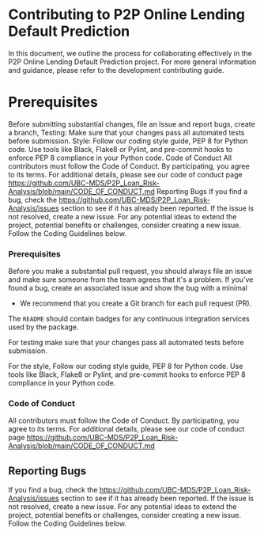 # Contributing to P2P Online Lending Default Prediction

In this document, we outline the process for collaborating effectively in the P2P Online Lending Default Prediction project. For more general information and guidance, please refer to the development contributing guide.


# Prerequisites
Before submitting substantial changes, file an Issue and report bugs, create a branch,
Testing: Make sure that your changes pass all automated tests before submission.
Style: Follow our coding style guide, PEP 8 for Python code. Use tools like Black, Flake8 or Pylint, and pre-commit hooks to enforce PEP 8 compliance in your Python code.
Code of Conduct
All contributors must follow the Code of Conduct. By participating, you agree to its terms.
For additional details, please see our code of conduct page https://github.com/UBC-MDS/P2P_Loan_Risk-Analysis/blob/main/CODE_OF_CONDUCT.md
Reporting Bugs
If you find a bug, check the https://github.com/UBC-MDS/P2P_Loan_Risk-Analysis/issues section to see if it has already been reported. If the issue is  not resolved, create a new issue. 
For any potential ideas to extend the project, potential benefits or challenges, consider creating a new issue. Follow the Coding Guidelines below.



### Prerequisites

Before you make a substantial pull request, you should always file an issue and
make sure someone from the team agrees that it's a problem. If you've found a
bug, create an associated issue and show the bug with a minimal 




*  We recommend that you create a Git branch for each pull request (PR).  

The `README` should contain badges for any continuous integration services used
by the package.  

For testing make sure that your changes pass all automated tests before submission.

For the style, Follow our coding style guide, PEP 8 for Python code. Use tools like Black, Flake8 or Pylint, and pre-commit hooks to enforce PEP 8 compliance in your Python code.


### Code of Conduct
All contributors must follow the Code of Conduct. By participating, you agree to its terms.
For additional details, please see our code of conduct page https://github.com/UBC-MDS/P2P_Loan_Risk-Analysis/blob/main/CODE_OF_CONDUCT.md

## Reporting Bugs

If you find a bug, check the https://github.com/UBC-MDS/P2P_Loan_Risk-Analysis/issues section to see if it has already been reported. If the issue is  not resolved, create a new issue. 
For any potential ideas to extend the project, potential benefits or challenges, consider creating a new issue. Follow the Coding Guidelines below.



